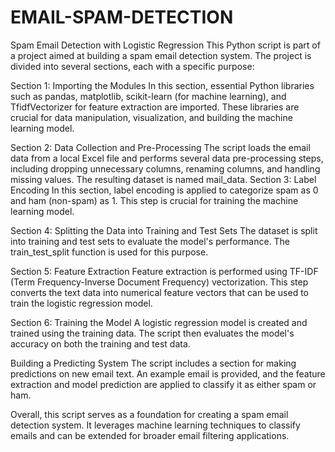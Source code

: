# EMAIL-SPAM-DETECTION


Spam Email Detection with Logistic Regression
This Python script is part of a project aimed at building a spam email detection system. The project is divided into several sections, each with a specific purpose:



Section 1: Importing the Modules
In this section, essential Python libraries such as pandas, matplotlib, scikit-learn (for machine learning), and TfidfVectorizer for feature extraction are imported. These libraries are crucial for data manipulation, visualization, and building the machine learning model.

Section 2: Data Collection and Pre-Processing
The script loads the email data from a local Excel file and performs several data pre-processing steps, including dropping unnecessary columns, renaming columns, and handling missing values. The resulting dataset is named mail_data.
Section 3: Label Encoding
In this section, label encoding is applied to categorize spam as 0 and ham (non-spam) as 1. This step is crucial for training the machine learning model.

Section 4: Splitting the Data into Training and Test Sets
The dataset is split into training and test sets to evaluate the model's performance. The train_test_split function is used for this purpose.

Section 5: Feature Extraction
Feature extraction is performed using TF-IDF (Term Frequency-Inverse Document Frequency) vectorization. This step converts the text data into numerical feature vectors that can be used to train the logistic regression model.

Section 6: Training the Model
A logistic regression model is created and trained using the training data. The script then evaluates the model's accuracy on both the training and test data.

Building a Predicting System
The script includes a section for making predictions on new email text. An example email is provided, and the feature extraction and model prediction are applied to classify it as either spam or ham.

Overall, this script serves as a foundation for creating a spam email detection system. It leverages machine learning techniques to classify emails and can be extended for broader email filtering applications.

